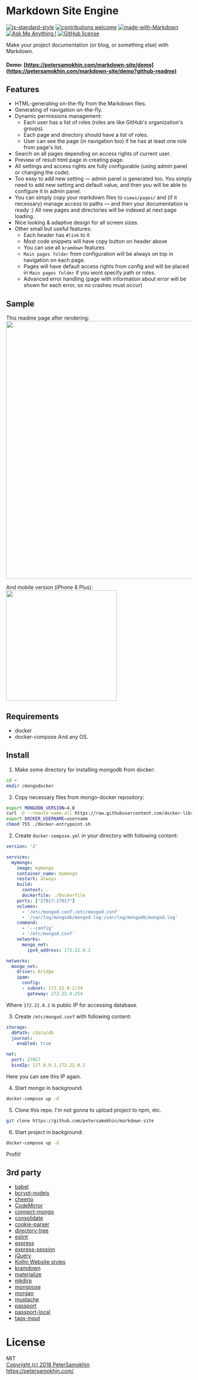 # Markdown Site Engine

[![js-standard-style](https://img.shields.io/badge/code%20style-standard-brightgreen.svg)](http://standardjs.com) [![contributions welcome](https://img.shields.io/badge/contributions-welcome-brightgreen.svg?style=flat)](https://github.com/petersamokhin/nodejs-markdown-site/issues) [![made-with-Markdown](https://img.shields.io/badge/Made%20with-Markdown-1f425f.svg)]() [![Ask Me Anything !](https://img.shields.io/badge/Ask%20me-anything-1abc9c.svg)](https://GitHub.com/petersamokhin/) [![GitHub license](https://img.shields.io/badge/License-MIT-yellow.svg)](https://github.com/petersamokhin/nodejs-markdown-site/blob/master/LICENSE)

Make your project documentation (or blog, or something else) with Markdown.

#### Demo: [https://petersamokhin.com/markdown-site/demo](https://petersamokhin.com/markdown-site/demo?github-readme)

## Features
- HTML-generating on-the-fly from the Markdown files.
- Generating of navigation on-the-fly.
- Dynamic permissions management:
  * Each user has a list of roles (roles are like GitHub's organization's groups).
  * Each page and directory should have a list of roles.
  * User can see the page (in navigation too) if he has at least one role from page's list.
- Search on all pages depending on access rights of current user.
- Preview of result html page in creating page.
- All settings and access rights are fully configurable (using admin panel or changing the code).
- Too easy to add new setting — admin panel is generated too. You simply need to add new setting and default value, and then you will be able to configure it in admin panel.
- You can simply copy your markdown files to `views/pages/` and (if it necessary) manage access to paths — and then your documentation is ready :) All new pages and directories will be indexed at next page loading.
- Nice looking & adaptive design for all screen sizes.
- Other small but useful features:
  - Each header has `#link` to it
  - Most code snippets will have copy button on header above
  - You can use all `kramdown` features
  - `Main pages folder` from configuration will be always on top in navigation on each page.
  - Pages will have default access rights from config and will be placed in `Main pages folder` if you wont specify path or roles.
  - Advanced error handling (page with information about error will be shown for each error, so no crashes must occur)

## Sample
This readme page after rendering:<br>
<img src="https://i.imgur.com/WDcuj2J.png" width="700"></img>

And mobile version (iPhone 8 Plus):<br>
<img src="https://i.imgur.com/LyiX1FL.jpg" width="300"></img>

## Requirements
- docker
- docker-compose
And any OS.

## Install
1. Make some directory for installing mongodb from docker:
```bash
cd ~
mkdir /mongodocker
```

2. Copy necessary files from mongo-docker repository:
```bash
export MONGODB_VERSION=4.0
curl -O --remote-name-all https://raw.githubusercontent.com/docker-library/mongo/master/$MONGODB_VERSION/{Dockerfile,docker-entrypoint.sh}
export DOCKER_USERNAME=username
chmod 755 ./docker-entrypoint.sh
```

2. Create `docker-compose.yml` in your directory with following content:
```yaml
version: '2'

services:
  mymongo:
    image: mymongo
    container_name: mymongo
    restart: always
    build:
      context: .
      dockerfile: ./Dockerfile
    ports: ["27017:27017"]
    volumes:
      - '/etc/mongod.conf:/etc/mongod.conf'
      - '/var/log/mongodb/mongod.log:/var/log/mongodb/mongod.log'
    command:
      - '--config'
      - '/etc/mongod.conf'
    networks:
      mongo_net:
        ipv4_address: 172.22.0.2

networks:
  mongo_net:
    driver: bridge
    ipam:
      config:
      - subnet: 172.22.0.2/24
        gateway: 172.22.0.254
```

Where `172.22.0.2` is public IP for accessing database.

3. Create `/etc/mongod.conf` with following content:
```yaml
storage:
  dbPath: /data/db
  journal:
    enabled: true

net:
  port: 27017
  bindIp: 127.0.0.1,172.22.0.2
```
Here you can see this IP again.

4. Start mongo in background:
```bash
docker-compose up -d
```

5. Clone this repo. I'm not gonna to upload project to npm, etc.
```bash
git clone https://github.com/petersamokhin/markdown-site
```

6. Start project in background:
```bash
docker-compose up -d
```

Profit!

## 3rd party
- [babel](https://github.com/babel/babel)
- [bcrypt-nodejs](https://npmjs.org/bcrypt-nodejs/)
- [cheerio](https://github.com/cheeriojs/cheerio)
- [CodeMirror](https://github.com/codemirror/CodeMirror)
- [connect-mongo](https://github.com/jdesboeufs/connect-mongo)
- [consolidate](https://github.com/tj/consolidate.js/)
- [cookie-parser](https://github.com/expressjs/cookie-parser)
- [directory-tree](https://github.com/mihneadb/node-directory-tree)
- [eslint](https://github.com/eslint/eslint)
- [express](https://github.com/expressjs/express)
- [express-session](https://github.com/expressjs/session)
- [jQuery](https://github.com/jquery/jquery)
- [Kotlin Website styles](https://github.com/JetBrains/kotlin-web-site)
- [kramdown](https://github.com/gettalong/kramdown)
- [materialize](https://github.com/Dogfalo/materialize)
- [mkdirp](https://github.com/substack/node-mkdirp)
- [mongoose](https://github.com/Automattic/mongoose)
- [morgan](https://github.com/expressjs/morgan)
- [mustache](https://github.com/mustache/mustache)
- [passport](https://github.com/jaredhanson/passport)
- [passport-local](https://github.com/jaredhanson/passport-local)
- [tags-input](https://github.com/developit/tags-input)

# License
MIT<br>
[Copyright (c) 2018 PeterSamokhin](https://github.com/petersamokhin/markdown-site/blob/master/LICENSE)<br>
https://petersamokhin.com/
